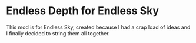 # Endless Depth for Endless Sky
This mod is for Endless Sky, created because I had a crap load of ideas and I finally decided to string them all together.
